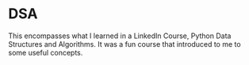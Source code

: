 # DSA
This encompasses what I learned in a LinkedIn Course, Python Data Structures and Algorithms. It was a fun course that introduced to me to some useful concepts.
